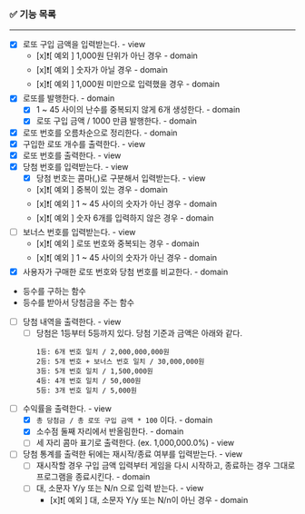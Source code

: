 ### ✅ 기능 목록

---

- [x] 로또 구입 금액을 입력받는다. - view
  - [x]❗[ 예외 ] 1,000원 단위가 아닌 경우 - domain
  - [x]❗[ 예외 ] 숫자가 아닐 경우 - domain
  - [x]❗[ 예외 ] 1,000원 미만으로 입력했을 경우 - domain
- [x] 로또를 발행한다. - domain
  - [x] 1 ~ 45 사이의 난수를 중복되지 않게 6개 생성한다. - domain
  - [x] 로또 구입 금액 / 1000 만큼 발행한다. - domain
- [x] 로또 번호를 오름차순으로 정리한다. - domain
- [x] 구입한 로또 개수를 출력한다. - view
- [x] 로또 번호를 출력한다. - view
- [x] 당첨 번호를 입력받는다. - view
  - [x] 당첨 번호는 콤마(,)로 구분해서 입력받는다. - view
  - [x]❗[ 예외 ] 중복이 있는 경우 - domain
  - [x]❗[ 예외 ] 1 ~ 45 사이의 숫자가 아닌 경우 - domain
  - [x]❗[ 예외 ] 숫자 6개를 입력하지 않은 경우 - domain
- [ ] 보너스 번호를 입력받는다. - view
  - [x]❗[ 예외 ] 로또 번호와 중복되는 경우 - domain
  - [x]❗[ 예외 ] 1 ~ 45 사이의 숫자가 아닌 경우 - domain
- [x] 사용자가 구매한 로또 번호와 당첨 번호를 비교한다. - domain
- 등수를 구하는 함수
- 등수를 받아서 당첨금을 주는 함수
- [ ] 당첨 내역을 출력한다. - view
  - [ ] 당첨은 1등부터 5등까지 있다. 당첨 기준과 금액은 아래와 같다.
    ```
    1등: 6개 번호 일치 / 2,000,000,000원
    2등: 5개 번호 + 보너스 번호 일치 / 30,000,000원
    3등: 5개 번호 일치 / 1,500,000원
    4등: 4개 번호 일치 / 50,000원
    5등: 3개 번호 일치 / 5,000원
    ```
- [ ] 수익률을 출력한다. - view
  - [x] `총 당첨금 / 총 로또 구입 금액 * 100` 이다. - domain
  - [x] 소수점 둘째 자리에서 반올림한다. - domain
  - [ ] 세 자리 콤마 표기로 출력한다. (ex. 1,000,000.0%) - view
- [ ] 당첨 통계를 출력한 뒤에는 재시작/종료 여부를 입력받는다. - view
  - [ ] 재시작할 경우 구입 금액 입력부터 게임을 다시 시작하고, 종료하는 경우 그대로 프로그램을 종료시킨다. - domain
  - [ ] 대, 소문자 Y/y 또는 N/n 으로 입력 받는다. - view
    - [x]❗[ 예외 ] 대, 소문자 Y/y 또는 N/n이 아닌 경우 - domain
